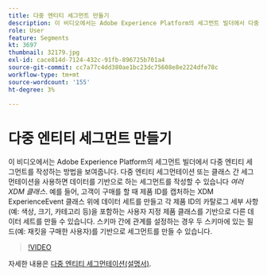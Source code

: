 ```yaml
---
title: 다중 엔티티 세그먼트 만들기
description: 이 비디오에서는 Adobe Experience Platform의 세그먼트 빌더에서 다중 엔티티 세그먼트를 작성하는 방법을 보여줍니다.  다중 엔티티 세그먼테이션 또는 클래스 간 세그먼테이션을 사용하면 여러 XDM 클래스를 기반으로 데이터를 결합하는 세그먼트를 작성할 수 있습니다.
role: User
feature: Segments
kt: 3697
thumbnail: 32179.jpg
exl-id: cace814d-7124-432c-91fb-896725b701a4
source-git-commit: cc7a77c4dd380ae1bc23dc75608e8e2224dfe78c
workflow-type: tm+mt
source-wordcount: '155'
ht-degree: 3%

---
```


# 다중 엔티티 세그먼트 만들기

이 비디오에서는 Adobe Experience Platform의 세그먼트 빌더에서 다중 엔티티 세그먼트를 작성하는 방법을 보여줍니다.  다중 엔티티 세그먼테이션 또는 클래스 간 세그먼테이션을 사용하면 데이터를 기반으로 하는 세그먼트를 작성할 수 있습니다 *여러 XDM 클래스*. 예를 들어, 고객이 구매를 할 때 제품 ID를 캡처하는 XDM ExperienceEvent 클래스 위에 데이터 세트를 만들고 각 제품 ID의 카탈로그 세부 사항(예: 색상, 크기, 카테고리 등)을 포함하는 사용자 지정 제품 클래스를 기반으로 다른 데이터 세트를 만들 수 있습니다. 스키마 간에 관계를 설정하는 경우 두 스키마에 있는 필드(예: 재킷을 구매한 사용자)를 기반으로 세그먼트를 만들 수 있습니다.

<!--Segment context (segment payload) allows you to provide key contextual details, such as a visitor's abandoned cart contents, in your segment definition so you can send personalized messages.-->

>[!VIDEO](https://video.tv.adobe.com/v/32179?quality=12&learn=on)

자세한 내용은 [다중 엔티티 세그먼테이션(설명서)](https://experienceleague.adobe.com/docs/experience-platform/segmentation/multi-entity-segmentation.html).
